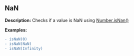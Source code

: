 ## NaN
**Description:** Checks if a value is NaN using [Number.isNan()](https://developer.mozilla.org/en-US/docs/Web/JavaScript/Reference/Global_Objects/Number/isNaN)

**Examples:**
``` diff
- isNaN(0)
- isNaN(NaN)
- isNaN(Infinity)
```


